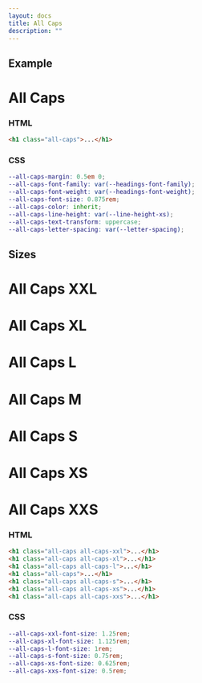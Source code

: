 ```yaml
---
layout: docs
title: All Caps
description: ""
---
```


## Example

<h1 class="all-caps">All Caps</h1>

### HTML

```html
<h1 class="all-caps">...</h1>
```

### CSS

```scss
--all-caps-margin: 0.5em 0;
--all-caps-font-family: var(--headings-font-family);
--all-caps-font-weight: var(--headings-font-weight);
--all-caps-font-size: 0.875rem;
--all-caps-color: inherit;
--all-caps-line-height: var(--line-height-xs);
--all-caps-text-transform: uppercase;
--all-caps-letter-spacing: var(--letter-spacing);
```

## Sizes

<h1 class="all-caps all-caps-xxl">All Caps XXL</h1>
<h1 class="all-caps all-caps-xl">All Caps XL</h1>
<h1 class="all-caps all-caps-l">All Caps L</h1>
<h1 class="all-caps">All Caps M</h1>
<h1 class="all-caps all-caps-s">All Caps S</h1>
<h1 class="all-caps all-caps-xs">All Caps XS</h1>
<h1 class="all-caps all-caps-xxs">All Caps XXS</h1>

### HTML

```html
<h1 class="all-caps all-caps-xxl">...</h1>
<h1 class="all-caps all-caps-xl">...</h1>
<h1 class="all-caps all-caps-l">...</h1>
<h1 class="all-caps">...</h1>
<h1 class="all-caps all-caps-s">...</h1>
<h1 class="all-caps all-caps-xs">...</h1>
<h1 class="all-caps all-caps-xxs">...</h1>
```

### CSS

```scss
--all-caps-xxl-font-size: 1.25rem;
--all-caps-xl-font-size: 1.125rem;
--all-caps-l-font-size: 1rem;
--all-caps-s-font-size: 0.75rem;
--all-caps-xs-font-size: 0.625rem;
--all-caps-xxs-font-size: 0.5rem;
```
